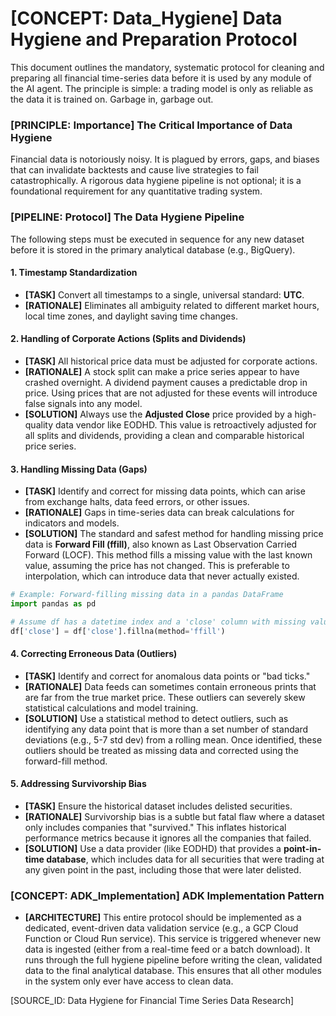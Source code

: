 # [CONCEPT: Data_Hygiene] Data Hygiene and Preparation Protocol

This document outlines the mandatory, systematic protocol for cleaning and preparing all financial time-series data before it is used by any module of the AI agent. The principle is simple: a trading model is only as reliable as the data it is trained on. Garbage in, garbage out.

### [PRINCIPLE: Importance] The Critical Importance of Data Hygiene

Financial data is notoriously noisy. It is plagued by errors, gaps, and biases that can invalidate backtests and cause live strategies to fail catastrophically. A rigorous data hygiene pipeline is not optional; it is a foundational requirement for any quantitative trading system.

### [PIPELINE: Protocol] The Data Hygiene Pipeline

The following steps must be executed in sequence for any new dataset before it is stored in the primary analytical database (e.g., BigQuery).

#### 1. Timestamp Standardization

-   **[TASK]** Convert all timestamps to a single, universal standard: **UTC**.
-   **[RATIONALE]** Eliminates all ambiguity related to different market hours, local time zones, and daylight saving time changes.

#### 2. Handling of Corporate Actions (Splits and Dividends)

-   **[TASK]** All historical price data must be adjusted for corporate actions.
-   **[RATIONALE]** A stock split can make a price series appear to have crashed overnight. A dividend payment causes a predictable drop in price. Using prices that are not adjusted for these events will introduce false signals into any model.
-   **[SOLUTION]** Always use the **Adjusted Close** price provided by a high-quality data vendor like EODHD. This value is retroactively adjusted for all splits and dividends, providing a clean and comparable historical price series.

#### 3. Handling Missing Data (Gaps)

-   **[TASK]** Identify and correct for missing data points, which can arise from exchange halts, data feed errors, or other issues.
-   **[RATIONALE]** Gaps in time-series data can break calculations for indicators and models.
-   **[SOLUTION]** The standard and safest method for handling missing price data is **Forward Fill (ffill)**, also known as Last Observation Carried Forward (LOCF). This method fills a missing value with the last known value, assuming the price has not changed. This is preferable to interpolation, which can introduce data that never actually existed.

```python
# Example: Forward-filling missing data in a pandas DataFrame
import pandas as pd

# Assume df has a datetime index and a 'close' column with missing values
df['close'] = df['close'].fillna(method='ffill')
```

#### 4. Correcting Erroneous Data (Outliers)

-   **[TASK]** Identify and correct for anomalous data points or "bad ticks."
-   **[RATIONALE]** Data feeds can sometimes contain erroneous prints that are far from the true market price. These outliers can severely skew statistical calculations and model training.
-   **[SOLUTION]** Use a statistical method to detect outliers, such as identifying any data point that is more than a set number of standard deviations (e.g., 5-7 std dev) from a rolling mean. Once identified, these outliers should be treated as missing data and corrected using the forward-fill method.

#### 5. Addressing Survivorship Bias

-   **[TASK]** Ensure the historical dataset includes delisted securities.
-   **[RATIONALE]** Survivorship bias is a subtle but fatal flaw where a dataset only includes companies that "survived." This inflates historical performance metrics because it ignores all the companies that failed.
-   **[SOLUTION]** Use a data provider (like EODHD) that provides a **point-in-time database**, which includes data for all securities that were trading at any given point in the past, including those that were later delisted.

### [CONCEPT: ADK_Implementation] ADK Implementation Pattern

-   **[ARCHITECTURE]** This entire protocol should be implemented as a dedicated, event-driven data validation service (e.g., a GCP Cloud Function or Cloud Run service). This service is triggered whenever new data is ingested (either from a real-time feed or a batch download). It runs through the full hygiene pipeline before writing the clean, validated data to the final analytical database. This ensures that all other modules in the system only ever have access to clean data.

[SOURCE_ID: Data Hygiene for Financial Time Series Data Research]
